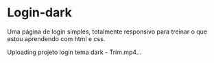 # Login-dark
Uma página de login simples, totalmente responsivo para treinar o que estou aprendendo com html e css.


Uploading projeto login tema dark - Trim.mp4…


